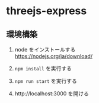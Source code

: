 # threejs-express


## 環境構築

1. node をインストールする  
   https://nodejs.org/ja/download/

2. `npm install` を実行する

3. `npm run start` を実行する

4. http://localhost:3000 を開ける
